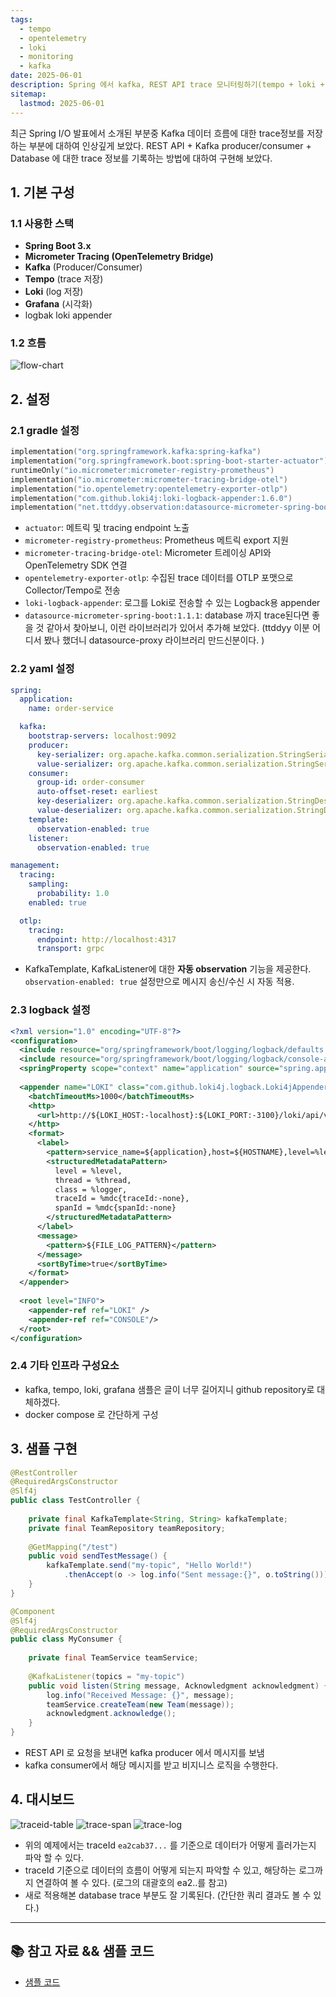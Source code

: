 ```yaml
---
tags:
  - tempo
  - opentelemetry
  - loki
  - monitoring
  - kafka
date: 2025-06-01
description: Spring 에서 kafka, REST API trace 모니터링하기(tempo + loki + grafana)
sitemap:
  lastmod: 2025-06-01
---
```


최근 Spring I/O 발표에서 소개된 부분중 Kafka 데이터 흐름에 대한 trace정보를 저장하는 부분에 대하여 인상깊게 보았다.
REST API + Kafka producer/consumer + Database 에 대한 trace 정보를 기록하는 방법에 대하여 구현해 보았다.


## 1. 기본 구성

### 1.1 사용한 스택
- **Spring Boot 3.x**
- **Micrometer Tracing (OpenTelemetry Bridge)**
- **Kafka** (Producer/Consumer)
- **Tempo** (trace 저장)
- **Loki** (log 저장)
- **Grafana** (시각화)
- logbak loki appender

### 1.2 흐름
![flow-chart](/blog/monitoring/trace/flow.png)

## 2. 설정
### 2.1 gradle 설정

```kotlin
implementation("org.springframework.kafka:spring-kafka")
implementation("org.springframework.boot:spring-boot-starter-actuator")  
runtimeOnly("io.micrometer:micrometer-registry-prometheus")  
implementation("io.micrometer:micrometer-tracing-bridge-otel")  
implementation("io.opentelemetry:opentelemetry-exporter-otlp")  
implementation("com.github.loki4j:loki-logback-appender:1.6.0")
implementation("net.ttddyy.observation:datasource-micrometer-spring-boot:1.1.1")
```

- `actuator`: 메트릭 및 tracing endpoint 노출
- `micrometer-registry-prometheus`: Prometheus 메트릭 export 지원
- `micrometer-tracing-bridge-otel`: Micrometer 트레이싱 API와 OpenTelemetry SDK 연결
- `opentelemetry-exporter-otlp`: 수집된 trace 데이터를 OTLP 포맷으로 Collector/Tempo로 전송
- `loki-logback-appender`: 로그를 Loki로 전송할 수 있는 Logback용 appender
- `datasource-micrometer-spring-boot:1.1.1`:  database 까지 trace된다면 좋을 것 같아서 찾아보니, 이런 라이브러리가 있어서 추가해 보았다. (ttddyy 이분 어디서 봤나 했더니 datasource-proxy 라이브러리 만드신분이다. )


### 2.2 yaml 설정

```yaml
spring:
  application:
    name: order-service

  kafka:
    bootstrap-servers: localhost:9092
    producer:
      key-serializer: org.apache.kafka.common.serialization.StringSerializer
      value-serializer: org.apache.kafka.common.serialization.StringSerializer
    consumer:
      group-id: order-consumer
      auto-offset-reset: earliest
      key-deserializer: org.apache.kafka.common.serialization.StringDeserializer
      value-deserializer: org.apache.kafka.common.serialization.StringDeserializer
    template:
      observation-enabled: true
    listener:
      observation-enabled: true

management:
  tracing:
    sampling:
      probability: 1.0
    enabled: true

  otlp:
    tracing:
      endpoint: http://localhost:4317
      transport: grpc

```

- KafkaTemplate, KafkaListener에 대한 **자동 observation** 기능을 제공한다. `observation-enabled: true` 설정만으로 메시지 송신/수신 시 자동 적용.

### 2.3 logback 설정

```xml
<?xml version="1.0" encoding="UTF-8"?>  
<configuration>  
  <include resource="org/springframework/boot/logging/logback/defaults.xml"/>  
  <include resource="org/springframework/boot/logging/logback/console-appender.xml"/>  
  <springProperty scope="context" name="application" source="spring.application.name"/>  
  
  <appender name="LOKI" class="com.github.loki4j.logback.Loki4jAppender">  
    <batchTimeoutMs>1000</batchTimeoutMs>  
    <http>  
      <url>http://${LOKI_HOST:-localhost}:${LOKI_PORT:-3100}/loki/api/v1/push</url>  
    </http>  
    <format>  
      <label>  
        <pattern>service_name=${application},host=${HOSTNAME},level=%level</pattern>  
        <structuredMetadataPattern>  
          level = %level,  
          thread = %thread,  
          class = %logger,  
          traceId = %mdc{traceId:-none},  
          spanId = %mdc{spanId:-none}  
        </structuredMetadataPattern>  
      </label>  
      <message>  
        <pattern>${FILE_LOG_PATTERN}</pattern>  
      </message>  
      <sortByTime>true</sortByTime>  
    </format>  
  </appender>  
  
  <root level="INFO">  
    <appender-ref ref="LOKI" />  
    <appender-ref ref="CONSOLE"/>  
  </root>  
</configuration>
```

### 2.4 기타 인프라 구성요소
- kafka, tempo, loki, grafana 샘플은 글이 너무 길어지니 github repository로 대체하겠다. 
- docker compose 로 간단하게 구성



## 3. 샘플 구현

```java
@RestController  
@RequiredArgsConstructor  
@Slf4j  
public class TestController {  
  
    private final KafkaTemplate<String, String> kafkaTemplate;  
    private final TeamRepository teamRepository;  
  
    @GetMapping("/test")  
    public void sendTestMessage() {  
        kafkaTemplate.send("my-topic", "Hello World!")  
            .thenAccept(o -> log.info("Sent message:{}", o.toString()));  
    }  
}
```

```java
@Component  
@Slf4j  
@RequiredArgsConstructor  
public class MyConsumer {  
  
    private final TeamService teamService;  
  
    @KafkaListener(topics = "my-topic")  
    public void listen(String message, Acknowledgment acknowledgment) {  
        log.info("Received Message: {}", message);  
        teamService.createTeam(new Team(message));  
        acknowledgment.acknowledge();  
    }  
}
```

- REST API 로 요청을 보내면 kafka producer 에서 메시지를 보냄
- kafka consumer에서 해당 메시지를 받고 비지니스 로직을 수행한다. 


## 4. 대시보드
![traceid-table](/blog/monitoring/trace/traceid-table.png)
![trace-span](/blog/monitoring/trace/trace-span.png)
![trace-log](/blog/monitoring/trace/trace-log.png)
- 위의 예제에서는 traceId `ea2cab37...` 를 기준으로 데이터가 어떻게 흘러가는지 파악 할 수 있다.
- traceId 기준으로 데이터의 흐름이 어떻게 되는지 파악할 수 있고, 해당하는 로그까지 연결하여 볼 수 있다. (로그의 대괄호의 ea2..를 참고)
- 새로 적용해본 database trace 부분도 잘 기록된다. (간단한 쿼리 결과도 볼 수 있다.)

---

## 📚 참고 자료 && 샘플 코드
- [샘플 코드](https://github.com/deuk9/spring-trace-observation)

[//]: # (- https://www.youtube.com/watch?v=Z0Jcr5Q7FaI&t=2740s)

